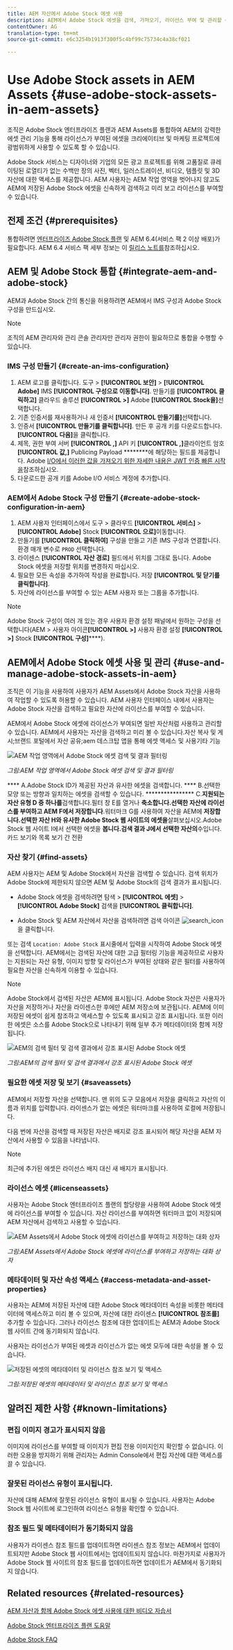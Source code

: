 ```yaml
---
title: AEM 자산에서 Adobe Stock 에셋 사용
description: AEM에서 Adobe Stock 에셋을 검색, 가져오기, 라이선스 부여 및 관리할 수 있습니다. 라이선스가 부여된 자산을 다른 AEM 자산으로 처리합니다.
contentOwner: AG
translation-type: tm+mt
source-git-commit: e6c3254b1913f300f5c4bf99c75734c4a38cf021

---
```



# Use Adobe Stock assets in AEM Assets {#use-adobe-stock-assets-in-aem-assets}

조직은 Adobe Stock 엔터프라이즈 플랜과 AEM Assets를 통합하여 AEM의 강력한 에셋 관리 기능을 통해 라이선스가 부여된 에셋을 크리에이티브 및 마케팅 프로젝트에 광범위하게 사용할 수 있도록 할 수 있습니다.

Adobe Stock 서비스는 디자이너와 기업의 모든 광고 프로젝트를 위해 고품질로 큐레이팅된 로열티가 없는 수백만 장의 사진, 벡터, 일러스트레이션, 비디오, 템플릿 및 3D 자산에 대한 액세스를 제공합니다. AEM 사용자는 AEM 작업 영역을 벗어나지 않고도 AEM에 저장된 Adobe Stock 에셋을 신속하게 검색하고 미리 보고 라이선스를 부여할 수 있습니다.

## 전제 조건 {#prerequisites}

통합하려면 [엔터프라이즈 Adobe Stock 플랜](https://stockenterprise.adobe.com/) 및 AEM 6.4(서비스 팩 2 이상 배포)가 필요합니다. AEM 6.4 서비스 팩 세부 정보는 이 [릴리스 노트를](/help/release-notes/sp-release-notes.md)참조하십시오.

## AEM 및 Adobe Stock 통합 {#integrate-aem-and-adobe-stock}

AEM과 Adobe Stock 간의 통신을 허용하려면 AEM에서 IMS 구성과 Adobe Stock 구성을 만드십시오.

>[!NOTE]
>
>조직의 AEM 관리자와 관리 콘솔 관리자만 관리자 권한이 필요하므로 통합을 수행할 수 있습니다.

### IMS 구성 만들기 {#create-an-ims-configuration}

1. AEM 로고를 클릭합니다. 도구 > **[!UICONTROL 보안]** > **[!UICONTROL Adobe]** IMS **[!UICONTROL 구성으로 이동합니다]**. 만들기를 **[!UICONTROL 클릭하고]** 클라우드 솔루션 **[!UICONTROL >]** Adobe **[!UICONTROL Stock을]**&#x200B;선택합니다.
1. 기존 인증서를 재사용하거나 새 인증서 **[!UICONTROL 만들기를]**&#x200B;선택합니다.
1. 인증서 **[!UICONTROL 만들기를 클릭합니다]**. 만든 후 공개 키를 다운로드합니다. **[!UICONTROL 다음]**&#x200B;을 클릭합니다.
1. 제목, 권한 부여 서버 **[!UICONTROL ,]** API 키 **[!UICONTROL ,]**&#x200B;클라이언트 암호 **[!UICONTROL 값,]** Publicing Payload ********&#x200B;에 해당하는 필드를 제공합니다. Adobe [I/O에서 이러한 값을 가져오기 위한 자세한 내용은 JWT 인증 빠른 시작을](https://www.adobe.io/authentication/auth-methods.html#!AdobeDocs/adobeio-auth/master/JWT/JWT.md)참조하십시오.
1. 다운로드한 공개 키를 Adobe I/O 서비스 계정에 추가합니다.

### AEM에서 Adobe Stock 구성 만들기 {#create-adobe-stock-configuration-in-aem}

1. AEM 사용자 인터페이스에서 도구 > 클라우드 **[!UICONTROL 서비스]** > **[!UICONTROL Adobe]** Stock **[!UICONTROL 으로]**&#x200B;이동합니다.
1. 만들기를 **[!UICONTROL 클릭하여]** 구성을 만들고 기존 IMS 구성과 연결합니다. 환경 매개 변수로 `PROD` 선택합니다.
1. 라이센스 **[!UICONTROL 자산 경로]** 필드에서 위치를 그대로 둡니다. Adobe Stock 에셋을 저장할 위치를 변경하지 마십시오.
1. 필요한 모든 속성을 추가하여 작성을 완료합니다. 저장 **[!UICONTROL 및 닫기를 클릭합니다]**.
1. 자산에 라이선스를 부여할 수 있는 AEM 사용자 또는 그룹을 추가합니다.

>[!NOTE]
>
>Adobe Stock 구성이 여러 개 있는 경우 사용자 환경 설정 패널에서 원하는 구성을 선택합니다(AEM > 사용자 아이콘&#x200B;**[!UICONTROL >]** 사용자 환경 설정 **[!UICONTROL >]** Stock **[!UICONTROL 구성]******).

## AEM에서 Adobe Stock 에셋 사용 및 관리 {#use-and-manage-adobe-stock-assets-in-aem}

조직은 이 기능을 사용하여 사용자가 AEM Assets에서 Adobe Stock 자산을 사용하여 작업할 수 있도록 허용할 수 있습니다. AEM 사용자 인터페이스 내에서 사용자는 Adobe Stock 자산을 검색하고 필요한 자산에 라이선스를 부여할 수 있습니다.

AEM에서 Adobe Stock 에셋에 라이선스가 부여되면 일반 자산처럼 사용하고 관리할 수 있습니다. AEM에서 사용자는 자산을 검색하고 미리 볼 수 있습니다.자산 복사 및 게시;브랜드 포털에서 자산 공유;aem 데스크탑 앱을 통해 에셋 액세스 및 사용기타 기능

![AEM 작업 영역에서 Adobe Stock 에셋 검색 및 결과 필터링](assets/adobe-stock-search-results-workspace.png)

*그림:AEM 작업 영역에서 Adobe Stock 에셋 검색 및 결과 필터링*

**** A.Adobe Stock ID가 제공된 자산과 유사한 에셋을 검색합니다. **** B.선택한 모양 또는 방향과 일치하는 에셋을 검색할 수 있습니다. **************** C.**지원되는 자산 유형 D 중 하나를**&#x200B;검색합니다.필터 창 E를 열거나 **축소합니다.선택한 자산에 라이선스를 부여하고 AEM F에서 저장합니다**.워터마크 G를 사용하여 자산을 AEM에 **저장합니다.선택한 자산 H와 유사한 Adobe Stock 웹 사이트의 에셋을**&#x200B;살펴보십시오.Adobe Stock 웹 사이트 I에서 선택한 에셋을 **봅니다.검색 결과 J에서 선택한 자산의**&#x200B;수입니다.카드 보기와 목록 보기 간 전환

### 자산 찾기 {#find-assets}

AEM 사용자는 AEM 및 Adobe Stock에서 자산을 검색할 수 있습니다. 검색 위치가 Adobe Stock에 제한되지 않으면 AEM 및 Adobe Stock의 검색 결과가 표시됩니다.

* Adobe Stock 에셋을 검색하려면 탐색 > **[!UICONTROL 에셋]** > **[!UICONTROL Adobe Stock]** 검색을 **[!UICONTROL 클릭합니다]**.

* Adobe Stock 및 AEM 자산에서 자산을 검색하려면 검색 아이콘 ![search_icon](assets/search_icon.png)을 클릭합니다.

또는 검색 `Location: Adobe Stock` 표시줄에서 입력을 시작하여 Adobe Stock 에셋을 선택합니다.  AEM에서는 검색된 자산에 대한 고급 필터링 기능을 제공하므로 사용자는 지원되는 자산 유형, 이미지 방향 및 라이선스가 부여된 상태와 같은 필터를 사용하여 필요한 자산을 신속하게 이용할 수 있습니다.

>[!NOTE]
>
>Adobe Stock에서 검색된 자산은 AEM에 표시됩니다. Adobe Stock 자산은 사용자가 자산을 [](aem-assets-adobe-stock.md#saveassets) 저장하거나 자산을 [](aem-assets-adobe-stock.md#licenseassets)라이센스한 후에만 AEM 저장소에 보관됩니다. AEM에 이미 저장된 에셋이 쉽게 참조하고 액세스할 수 있도록 표시되고 강조 표시됩니다. 또한 이러한 에셋은 소스를 Adobe Stock으로 나타내기 위해 일부 추가 메타데이터와 함께 저장됩니다.

![AEM의 검색 필터 및 검색 결과에서 강조 표시된 Adobe Stock 에셋](assets/aem-search-filters2.jpg)

*그림:AEM의 검색 필터 및 검색 결과에서 강조 표시된 Adobe Stock 에셋*

### 필요한 에셋 저장 및 보기 {#saveassets}

AEM에서 저장할 자산을 선택합니다. 맨 위의 도구 모음에서 저장을 클릭하고 자산의 이름과 위치를 입력합니다. 라이센스가 없는 에셋은 워터마크를 사용하여 로컬에 저장됩니다.

다음 번에 자산을 검색할 때 저장된 자산은 배지로 강조 표시되어 해당 자산을 AEM 자산에서 사용할 수 있음을 나타냅니다.

>[!NOTE]
>
>최근에 추가된 에셋은 라이선스 배지 대신 새 배지가 표시됩니다.

### 라이선스 에셋 {#licenseassets}

사용자는 Adobe Stock 엔터프라이즈 플랜의 할당량을 사용하여 Adobe Stock 에셋에 라이선스를 부여할 수 있습니다. 자산 라이선스를 부여하면 워터마크 없이 저장되며 AEM 자산에서 검색하고 사용할 수 있습니다.

![AEM Assets에서 Adobe Stock 에셋에 라이선스를 부여하고 저장하는 대화 상자](assets/aem-stock_licenseandsave.jpg)

*그림:AEM Assets에서 Adobe Stock 에셋에 라이선스를 부여하고 저장하는 대화 상자*

### 메타데이터 및 자산 속성 액세스 {#access-metadata-and-asset-properties}

사용자는 AEM에 저장된 자산에 대한 Adobe Stock 메타데이터 속성을 비롯한 메타데이터에 액세스하고 미리 볼 수 있으며, 자산에 대한 라이센스 **[!UICONTROL 참조를]** 추가할 수 있습니다. 그러나 라이선스 참조에 대한 업데이트는 AEM과 Adobe Stock 웹 사이트 간에 동기화되지 않습니다.

사용자는 라이선스가 부여된 에셋과 라이선스가 없는 에셋 모두에 대한 속성을 볼 수 있습니다.

![저장된 에셋의 메타데이터 및 라이선스 참조 보기 및 액세스](assets/metadata_properties.jpg)

*그림:저장된 에셋의 메타데이터 및 라이선스 참조 보기 및 액세스*

## 알려진 제한 사항 {#known-limitations}

<!--These next 3 sections used to be accordions until converted to straight Markdown. When accordions are enabled, revert-->

### 편집 이미지 경고가 표시되지 않음

이미지에 라이선스를 부여할 때 이미지가 편집 전용 이미지인지 확인할 수 없습니다. 이러한 오용을 방지하기 위해 관리자는 Admin Console에서 편집 자산에 대한 액세스를 끌 수 있습니다.

### 잘못된 라이선스 유형이 표시됩니다.

자산에 대해 AEM에 잘못된 라이선스 유형이 표시될 수 있습니다. 사용자는 Adobe Stock 웹 사이트에 로그인하여 라이선스 유형을 확인할 수 있습니다.

### 참조 필드 및 메타데이터가 동기화되지 않음

사용자가 라이센스 참조 필드를 업데이트하면 라이센스 참조 정보는 AEM에서 업데이트되지만 Adobe Stock 웹 사이트에서는 업데이트되지 않습니다. 마찬가지로 사용자가 Adobe Stock 웹 사이트의 참조 필드를 업데이트하면 업데이트가 AEM에서 동기화되지 않습니다.

## Related resources {#related-resources}

[AEM 자산과 함께 Adobe Stock 에셋 사용에 대한 비디오 자습서](https://helpx.adobe.com/experience-manager/kt/assets/using/stock-assets-feature-video-use.html)

[Adobe Stock 엔터프라이즈 플랜 도움말](https://helpx.adobe.com/enterprise/using/adobe-stock-enterprise.html)

[Adobe Stock FAQ](https://helpx.adobe.com/stock/faq.html)
